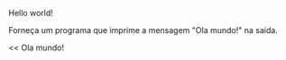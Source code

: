 Hello world!

Forneça um programa que imprime a mensagem "Ola mundo!" na saída.

   >>
   <<
   Ola mundo!
